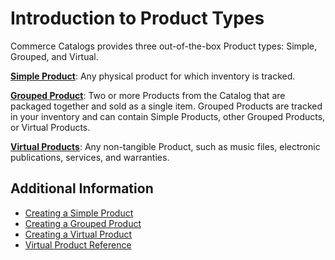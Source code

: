 # Introduction to Product Types

Commerce Catalogs provides three out-of-the-box Product types: Simple, Grouped, and Virtual.

**[Simple Product](./creating-a-simple-product.md)**: Any physical product for which inventory is tracked.

**[Grouped Product](./creating-a-grouped-product.md)**: Two or more Products from the Catalog that are packaged together and sold as a single item. Grouped Products are tracked in your inventory and can contain Simple Products, other Grouped Products, or Virtual Products.

**[Virtual Products](./creating-a-virtual-product.md)**: Any non-tangible Product, such as music files, electronic publications, services, and warranties.

## Additional Information

* [Creating a Simple Product](./creating-a-simple-product.md)
* [Creating a Grouped Product](./creating-a-grouped-product.md)
* [Creating a Virtual Product](./creating-a-virtual-product.md)
* [Virtual Product Reference](./virtual-product-reference.md)
